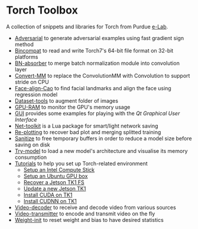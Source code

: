 # Torch Toolbox

A collection of snippets and libraries for Torch from Purdue [e-Lab](http://engineering.purdue.edu/elab/).

 - [Adversarial](Adversarial) to generate adversarial examples using fast gradient sign method
 - [Bincompat](Bincompat) to read and write Torch7's 64-bit file format on 32-bit platforms
 - [BN-absorber](BN-absorber) to merge batch normalization module into convolution layer
 - [Convert-MM](Convert-MM) to replace the ConvolutionMM with Convolution to support stride on CPU
 - [Face-align-Cao](Face-align-Cao) to find facial landmarks and align the face using regression model
 - [Dataset-tools](Dataset-tools) to augment folder of images
 - [GPU-RAM](GPU-RAM) to monitor the GPU's memory usage
 - [GUI](GUI) provides some examples for playing with the *Qt Graphical User Interface*
 - [Net-toolkit](Net-toolkit/README.md) is a Lua package for smart/light network saving
 - [Re-plotting](Re-plotting) to recover bad plot and merging splitted training
 - [Sanitize](Sanitize) to free temporary buffers in order to reduce a model size before saving on disk
 - [Try-model](Try-model) to load a new model's architecture and visualise its memory consumption
 - [Tutorials](Tutorials) to help you set up Torch-related environment
   - [Setup an Intel Compute Stick](Tutorials/Setup-an-Intel-Compute-Stick.md)
   - [Setup an Ubuntu GPU box](Tutorials/Setup-an-Ubuntu-GPU-box.md)
   - [Recover a Jetson TK1 FS](Tutorials/Recover-filesystem-on-Jeson-TK1.md)
   - [Update a new Jetson TK1](Tutorials/Update-new-Jetson-TK1.md)
   - [Install CUDA on TK1](Tutorials/Install-CUDA-6.5-on-Jetson-TK1.md)
   - [Install CUDNN on TK1](Tutorials/Install-CUDNN-on-Jetson-TK1.md)
 - [Video-decoder](Video-decoder) to receive and decode video from various sources
 - [Video-transmitter](Video-transmitter) to encode and transmit video on the fly
 - [Weight-init](Weight-init) to reset weight and bias to have desired statistics
